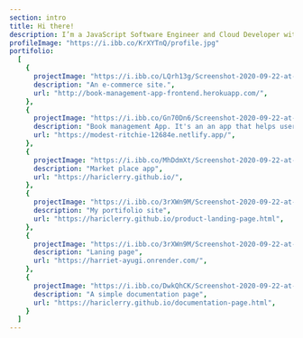```yaml
---
section: intro
title: Hi there!
description: I’m a JavaScript Software Engineer and Cloud Developer with experience in building backend, frontend and cloud-based applications. My passion lies in frontend development with the goal of creating a smooth user experience while delivering testable and quality code. Besides coding, I enjoy reading, dancing, swimming, rope skipping, watching sitcoms, riding bikes and spending time with family and friends.
profileImage: "https://i.ibb.co/KrXYTnQ/profile.jpg"
portifolio:
  [
    {
      projectImage: "https://i.ibb.co/LQrh13g/Screenshot-2020-09-22-at-23-40-33.png",
      description: "An e-commerce site.",
      url: "http://book-management-app-frontend.herokuapp.com/",
    },
    {
      projectImage: "https://i.ibb.co/Gn70Dn6/Screenshot-2020-09-22-at-07-18-10.png",
      description: "Book management App. It's an an app that helps users to manage and store their books online. It was built using Nodejs, Express, Reactjs, Redux and Boostrap.",
      url: "https://modest-ritchie-12684e.netlify.app/",
    },
    {
      projectImage: "https://i.ibb.co/MhDdmXt/Screenshot-2020-09-22-at-07-19-30.png",
      description: "Market place app",
      url: "https://hariclerry.github.io/",
    },
    {
      projectImage: "https://i.ibb.co/3rXWn9M/Screenshot-2020-09-22-at-07-20-30.png",
      description: "My portifolio site",
      url: "https://hariclerry.github.io/product-landing-page.html",
    },
    {
      projectImage: "https://i.ibb.co/3rXWn9M/Screenshot-2020-09-22-at-07-20-30.png",
      description: "Laning page",
      url: "https://harriet-ayugi.onrender.com/",
    },
    {
      projectImage: "https://i.ibb.co/DwkQhCK/Screenshot-2020-09-22-at-07-20-56.png",
      description: "A simple documentation page",
      url: "https://hariclerry.github.io/documentation-page.html",
    }
  ]
---
```


